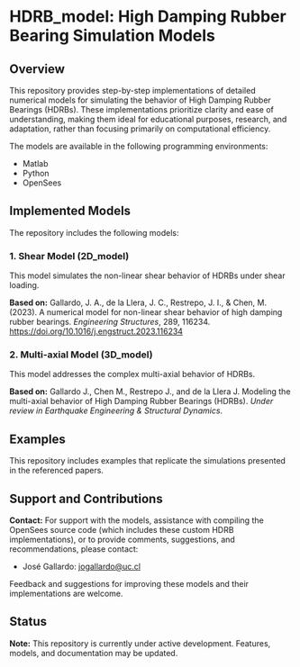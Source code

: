 # HDRB_model: High Damping Rubber Bearing Simulation Models

## Overview

This repository provides step-by-step implementations of detailed numerical models for simulating the behavior of High Damping Rubber Bearings (HDRBs). These implementations prioritize clarity and ease of understanding, making them ideal for educational purposes, research, and adaptation, rather than focusing primarily on computational efficiency.

The models are available in the following programming environments:
* Matlab
* Python
* OpenSees

## Implemented Models

The repository includes the following models:

### 1. Shear Model (2D_model)

This model simulates the non-linear shear behavior of HDRBs under shear loading.

**Based on:**
Gallardo, J. A., de la Llera, J. C., Restrepo, J. I., & Chen, M. (2023). A numerical model for non-linear shear behavior of high damping rubber bearings. _Engineering Structures_, 289, 116234. https://doi.org/10.1016/j.engstruct.2023.116234

### 2. Multi-axial Model (3D_model)

This model addresses the complex multi-axial behavior of HDRBs.

**Based on:**
Gallardo J., Chen M., Restrepo J., and de la Llera J. Modeling the multi-axial behavior of High Damping Rubber Bearings (HDRBs). _Under review in Earthquake Engineering & Structural Dynamics_.

## Examples
This repository includes examples that replicate the simulations presented in the referenced papers.

## Support and Contributions

**Contact:**
For support with the models, assistance with compiling the OpenSees source code (which includes these custom HDRB implementations), or to provide comments, suggestions, and recommendations, please contact:
* José Gallardo: jogallardo@uc.cl

Feedback and suggestions for improving these models and their implementations are welcome.

## Status
**Note:** This repository is currently under active development. Features, models, and documentation may be updated.
